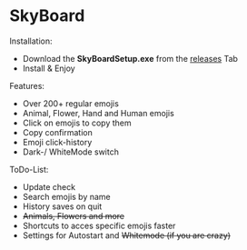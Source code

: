 # SkyBoard

Installation:
- Download the **SkyBoardSetup.exe** from the [releases](https://github.com/SkyExit/SkyBoard/releases) Tab
- Install & Enjoy

Features:
- Over 200+ regular emojis
- Animal, Flower, Hand and Human emojis
- Click on emojis to copy them
- Copy confirmation
- Emoji click-history
- Dark-/ WhiteMode switch

ToDo-List:
- Update check
- Search emojis by name
- History saves on quit
- ~~Animals, Flowers and more~~
- Shortcuts to acces specific emojis faster
- Settings for Autostart and ~~Whitemode (if you are crazy)~~
